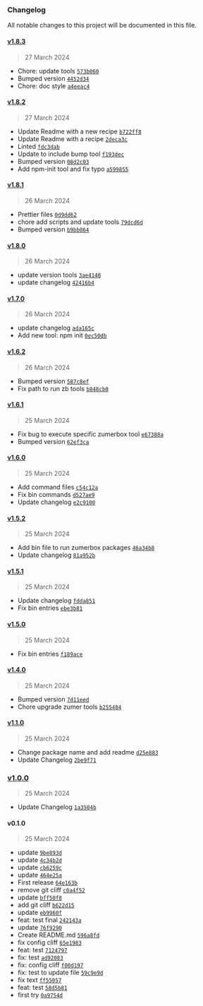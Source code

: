 ### Changelog

All notable changes to this project will be documented in this file.

#### [v1.8.3](https://github.com/zumerlab/zumerbox/compare/v1.8.2...v1.8.3)

> 27 March 2024

- Chore: update tools [`573b060`](https://github.com/zumerlab/zumerbox/commit/573b060d348ed177b920b3295b091fd22f309dd5)
- Bumped version [`4452d34`](https://github.com/zumerlab/zumerbox/commit/4452d34779483d7fd6aef94e4b4266869c4107a4)
- Chore: doc style [`a4eeac4`](https://github.com/zumerlab/zumerbox/commit/a4eeac461ecf672666161557ef6933f8d4a7997f)

#### [v1.8.2](https://github.com/zumerlab/zumerbox/compare/v1.8.1...v1.8.2)

> 27 March 2024

- Update Readme with a new recipe [`b722ff8`](https://github.com/zumerlab/zumerbox/commit/b722ff80f1805cfc11e29b5f44ac24f22ee115e2)
- Update Readme with a recipe [`2deca3c`](https://github.com/zumerlab/zumerbox/commit/2deca3c0f17984182337d29855b2bd741768a92a)
- Linted [`fdc3dab`](https://github.com/zumerlab/zumerbox/commit/fdc3dab3a555e428972fbee2470a975e40d8f6bd)
- Update to include bump tool [`f193dec`](https://github.com/zumerlab/zumerbox/commit/f193dec6eb04f1744f2a9d20f1fa61348938282e)
- Bumped version [`08d2c03`](https://github.com/zumerlab/zumerbox/commit/08d2c03bbd3f84a6f15a3a5a0bb11f7cfd4b725c)
- Add npm-init tool and fix typo [`a599855`](https://github.com/zumerlab/zumerbox/commit/a599855302e36c6b75fae47f20c8e2a0decd844c)

#### [v1.8.1](https://github.com/zumerlab/zumerbox/compare/v1.8.0...v1.8.1)

> 26 March 2024

- Prettier files [`0d9dd62`](https://github.com/zumerlab/zumerbox/commit/0d9dd623202bcba248e23c4487f712db9e26be76)
- chore add scripts and update tools [`79dcd6d`](https://github.com/zumerlab/zumerbox/commit/79dcd6d46b8d4897052f67a18a56a23e3629ebbb)
- Bumped version [`b9bb064`](https://github.com/zumerlab/zumerbox/commit/b9bb0647609cb15f0fd6fc59f4de4e41d718b46a)

#### [v1.8.0](https://github.com/zumerlab/zumerbox/compare/v1.7.0...v1.8.0)

> 26 March 2024

- update version tools [`3ae4148`](https://github.com/zumerlab/zumerbox/commit/3ae414879125baa611d60f4e71168daffb2e6025)
- update changelog [`42416b4`](https://github.com/zumerlab/zumerbox/commit/42416b4bb25b8f1e9225f6cda522d190f1e2b585)

#### [v1.7.0](https://github.com/zumerlab/zumerbox/compare/v1.6.2...v1.7.0)

> 26 March 2024

- update changelog [`ada165c`](https://github.com/zumerlab/zumerbox/commit/ada165cf00bcb97ab6294fa8b8c128706a88b59e)
- Add new tool: npm init [`0ec50db`](https://github.com/zumerlab/zumerbox/commit/0ec50dbf35b0ee4984dbcd53b680c58e5bad57cf)

#### [v1.6.2](https://github.com/zumerlab/zumerbox/compare/v1.6.1...v1.6.2)

> 26 March 2024

- Bumped version [`587c8ef`](https://github.com/zumerlab/zumerbox/commit/587c8ef4a4933afc3f3375da3a18534ac58acefb)
- Fix path to run zb tools [`b848cb0`](https://github.com/zumerlab/zumerbox/commit/b848cb0323451ec27fa9b6a3cf4037a2ed4b48b4)

#### [v1.6.1](https://github.com/zumerlab/zumerbox/compare/v1.6.0...v1.6.1)

> 25 March 2024

- Fix bug to execute specific zumerbox tool [`e67388a`](https://github.com/zumerlab/zumerbox/commit/e67388a7a6fcde36b00767f24b3ec1e3020ccefb)
- Bumped version [`62ef3ca`](https://github.com/zumerlab/zumerbox/commit/62ef3ca154bc91fb4936f3e8711ec9149df0b815)

#### [v1.6.0](https://github.com/zumerlab/zumerbox/compare/v1.5.2...v1.6.0)

> 25 March 2024

- Add command files [`c54c12a`](https://github.com/zumerlab/zumerbox/commit/c54c12a4d78736bb34bab14b4684f1f05b5f3b6b)
- Fix bin commands [`d527ae9`](https://github.com/zumerlab/zumerbox/commit/d527ae915e9d0bdefd66fc097e9538ae7b27a4ba)
- Update changelog [`e2c9100`](https://github.com/zumerlab/zumerbox/commit/e2c9100c13a61f7992ba0d707c567e6eb3b2fe38)

#### [v1.5.2](https://github.com/zumerlab/zumerbox/compare/v1.5.1...v1.5.2)

> 25 March 2024

- Add bin file to run zumerbox packages [`46a34b8`](https://github.com/zumerlab/zumerbox/commit/46a34b8e6d6e9f1da7bc14ad1d54785550bda33e)
- Update changelog [`81a952b`](https://github.com/zumerlab/zumerbox/commit/81a952b910554285e1aecf36ea673d5b0ea0ac3d)

#### [v1.5.1](https://github.com/zumerlab/zumerbox/compare/v1.5.0...v1.5.1)

> 25 March 2024

- Update changelog [`fdda851`](https://github.com/zumerlab/zumerbox/commit/fdda851b6cd338e38566c1c816f1880b88c3ff6e)
- Fix bin entries [`ebe3b81`](https://github.com/zumerlab/zumerbox/commit/ebe3b813277bca73b3a18eae377c3a9f04bfdc2a)

#### [v1.5.0](https://github.com/zumerlab/zumerbox/compare/v1.4.0...v1.5.0)

> 25 March 2024

- Fix bin entries [`f189ace`](https://github.com/zumerlab/zumerbox/commit/f189ace9533ab7cd1d1e625ebc6e7f408cca8b77)

#### [v1.4.0](https://github.com/zumerlab/zumerbox/compare/v1.3.1...v1.4.0)

> 25 March 2024

- Bumped version [`7d11eed`](https://github.com/zumerlab/zumerbox/commit/7d11eed88aa36289359941c9d9f0315bbc02efd9)
- Chore upgrade zumer tools [`b255484`](https://github.com/zumerlab/zumerbox/commit/b255484785d615e41c58206d457f596c50361afd)

#### [v1.1.0](https://github.com/zumerlab/zumerbox/compare/v1.0.0...v1.1.0)

> 25 March 2024

- Change package name and add readme [`d25e883`](https://github.com/zumerlab/zumerbox/commit/d25e883e66e60c561480860e96b4a36f44a697ee)
- Update Changelog [`2be9f71`](https://github.com/zumerlab/zumerbox/commit/2be9f71ea9bade85fb6c487220b8da7dc7a7d2ff)

### [v1.0.0](https://github.com/zumerlab/zumerbox/compare/v0.1.0...v1.0.0)

> 25 March 2024

- Update Changelog [`1a3504b`](https://github.com/zumerlab/zumerbox/commit/1a3504bef542763b67f4ec31221c609764900790)

#### v0.1.0

> 25 March 2024

- update [`9be893d`](https://github.com/zumerlab/zumerbox/commit/9be893d01e504e92706e34a0258b970525a93bd3)
- update [`4c34b2d`](https://github.com/zumerlab/zumerbox/commit/4c34b2d957367d46f427a19d233b802987cb4e25)
- update [`cb6259c`](https://github.com/zumerlab/zumerbox/commit/cb6259cde810d9468eff8ed92139044b4fead009)
- update [`464e25a`](https://github.com/zumerlab/zumerbox/commit/464e25a53b752c8d09b0710fda4fbfce25a9caeb)
- First release [`64e163b`](https://github.com/zumerlab/zumerbox/commit/64e163b068add3f20c094a988dbc0568098deb34)
- remove git cliff [`c0a4f52`](https://github.com/zumerlab/zumerbox/commit/c0a4f52b5cca8dc8289d5fd237ac55fd315ce998)
- update [`bff50f8`](https://github.com/zumerlab/zumerbox/commit/bff50f8361febcf83acff8f681a1a73211a10f55)
- add git cliff [`b622d15`](https://github.com/zumerlab/zumerbox/commit/b622d15dc4f129b87cf33b826b803d7f865c2cc1)
- update [`eb9960f`](https://github.com/zumerlab/zumerbox/commit/eb9960f5baee9977989636a231f60840fb42ca25)
- feat: test final [`242143a`](https://github.com/zumerlab/zumerbox/commit/242143aea9e4a09e46e950ba58477ef323eb811c)
- update [`76f9290`](https://github.com/zumerlab/zumerbox/commit/76f929024373ab5eb8d9225589c8756a6639cd25)
- Create README.md [`596a8fd`](https://github.com/zumerlab/zumerbox/commit/596a8fdfea5319f90d039bfadb15a0bb9983e932)
- fix config cliff [`65e1983`](https://github.com/zumerlab/zumerbox/commit/65e1983047d551e6d5668c3ba83f37ceefcfeffb)
- feat: test [`7124797`](https://github.com/zumerlab/zumerbox/commit/71247978071c0227eef2db5c1419a202cc3b33f8)
- fix: test [`ad92083`](https://github.com/zumerlab/zumerbox/commit/ad920834b7b0950550c8414c944ec64ed90607c9)
- fix: config cliff [`f00d197`](https://github.com/zumerlab/zumerbox/commit/f00d1973deaa014befcaccde2c5d3438e660c690)
- fix: test to update file [`59c9e9d`](https://github.com/zumerlab/zumerbox/commit/59c9e9df49fa30f107314af7f1a16db5bd197fbf)
- fix text [`ff55057`](https://github.com/zumerlab/zumerbox/commit/ff5505733a96429601c1a0a7981bad0f2c6575e9)
- feat: test [`58d5b81`](https://github.com/zumerlab/zumerbox/commit/58d5b813a7e53428b6d7cb0a2c9e62f57970d5ac)
- first try [`0a9754d`](https://github.com/zumerlab/zumerbox/commit/0a9754db9031d4f7a6ae7045aa747e158a7013dc)

